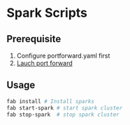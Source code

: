 # Spark Scripts

## Prerequisite 

1. Configure portforward.yaml first
1. [Lauch port forward](../portforward/readme.md)

## Usage

```bash
fab install # Install sparks
fab start-spark # start spark cluster
fab stop-spark  # stop spark cluster
```
